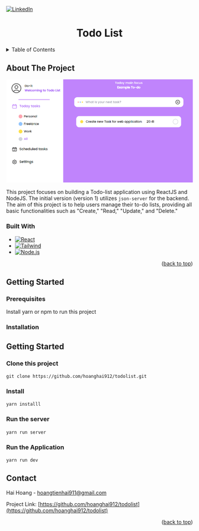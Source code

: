 <a id="readme-top"></a>

[![LinkedIn][linkedin-shield]][linkedin-url]

<h1 align="center">Todo List</h1>

<!-- TABLE OF CONTENTS -->
<details>
  <summary>Table of Contents</summary>
  <ol>
    <li>
      <a href="#about-the-project">About The Project</a>
      <ul>
        <li><a href="#built-with">Built With</a></li>
      </ul>
    </li>
    <li>
      <a href="#getting-started">Getting Started</a>
      <ul>
        <li><a href="#prerequisites">Prerequisites</a></li>
        <li><a href="#installation">Installation</a></li>
      </ul>
    </li>
    <li><a href="#contact">Contact</a></li>

  </ol>
</details>



<!-- ABOUT THE PROJECT -->
## About The Project
<div id="about-the-project"></div>

[![Product Name Screen Shot][product-screenshot]](https://example.com)


This project focuses on building a Todo-list application using ReactJS and NodeJS. The initial version (version 1) utilizes ```json-server``` for the backend. The aim of this project is to help users manage their to-do lists, providing all basic functionalities such as "Create," "Read," "Update," and "Delete."


### Built With
<div id="build-with"></div>

* [![React][React.js]][React-url]
* [![Tailwind][Tailwind]][Tailwind-url]
* [![Node.js][Node.js]][Nodejs-url]


<p align="right">(<a href="#readme-top">back to top</a>)</p>



<!-- GETTING STARTED -->
## Getting Started
<div id="getting-started"></div>

### Prerequisites

Install yarn or npm to run this project

### Installation

## Getting Started

### Clone this project
```
git clone https://github.com/hoanghai912/todolist.git
```

### Install
```
yarn installl
```

### Run the server
```
yarn run server
```

### Run the Application
```
yarn run dev
```

<!-- CONTACT -->
## Contact
<div id="contact"></div>

Hai Hoang - hoangtienhai911@gmail.com

Project Link: [https://github.com/hoanghai912/todolist](https://github.com/hoanghai912/todolist)

<p align="right">(<a href="#readme-top">back to top</a>)</p>


<!-- MARKDOWN LINKS & IMAGES -->
<!-- https://www.markdownguide.org/basic-syntax/#reference-style-links -->


[license-url]: https://github.com/othneildrew/Best-README-Template/blob/master/LICENSE.txt
[linkedin-shield]: https://img.shields.io/badge/-LinkedIn-black.svg?style=for-the-badge&logo=linkedin&colorB=555
[linkedin-url]: https://www.linkedin.com/in/haihoang911/
[product-screenshot]: images/screen1.PNG


[React.js]: https://img.shields.io/badge/React-20232A?style=for-the-badge&logo=react&logoColor=61DAFB
[React-url]: https://reactjs.org/


[Tailwind]: https://img.shields.io/badge/Tailwind-20232A?style=for-the-badge&logo=tailwindcss&logoColor=a5f3fc
[Tailwind-url]: https://tailwindcss.com/

[Node.js]: https://img.shields.io/badge/Node.js-20232A?style=for-the-badge&logo=node.js
[Nodejs-url]: https://nodejs.org/en